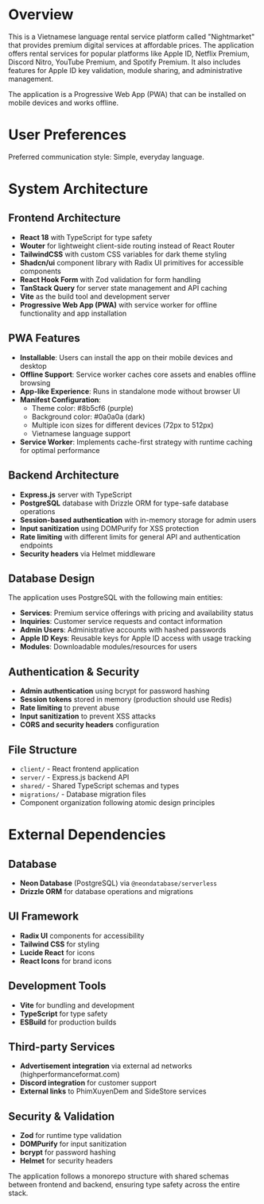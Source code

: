 # Overview

This is a Vietnamese language rental service platform called "Nightmarket" that provides premium digital services at affordable prices. The application offers rental services for popular platforms like Apple ID, Netflix Premium, Discord Nitro, YouTube Premium, and Spotify Premium. It also includes features for Apple ID key validation, module sharing, and administrative management.

The application is a Progressive Web App (PWA) that can be installed on mobile devices and works offline.

# User Preferences

Preferred communication style: Simple, everyday language.

# System Architecture

## Frontend Architecture
- **React 18** with TypeScript for type safety
- **Wouter** for lightweight client-side routing instead of React Router
- **TailwindCSS** with custom CSS variables for dark theme styling
- **Shadcn/ui** component library with Radix UI primitives for accessible components
- **React Hook Form** with Zod validation for form handling
- **TanStack Query** for server state management and API caching
- **Vite** as the build tool and development server
- **Progressive Web App (PWA)** with service worker for offline functionality and app installation

## PWA Features
- **Installable**: Users can install the app on their mobile devices and desktop
- **Offline Support**: Service worker caches core assets and enables offline browsing
- **App-like Experience**: Runs in standalone mode without browser UI
- **Manifest Configuration**: 
  - Theme color: #8b5cf6 (purple)
  - Background color: #0a0a0a (dark)
  - Multiple icon sizes for different devices (72px to 512px)
  - Vietnamese language support
- **Service Worker**: Implements cache-first strategy with runtime caching for optimal performance

## Backend Architecture
- **Express.js** server with TypeScript
- **PostgreSQL** database with Drizzle ORM for type-safe database operations
- **Session-based authentication** with in-memory storage for admin users
- **Input sanitization** using DOMPurify for XSS protection
- **Rate limiting** with different limits for general API and authentication endpoints
- **Security headers** via Helmet middleware

## Database Design
The application uses PostgreSQL with the following main entities:
- **Services**: Premium service offerings with pricing and availability status
- **Inquiries**: Customer service requests and contact information
- **Admin Users**: Administrative accounts with hashed passwords
- **Apple ID Keys**: Reusable keys for Apple ID access with usage tracking
- **Modules**: Downloadable modules/resources for users

## Authentication & Security
- **Admin authentication** using bcrypt for password hashing
- **Session tokens** stored in memory (production should use Redis)
- **Rate limiting** to prevent abuse
- **Input sanitization** to prevent XSS attacks
- **CORS and security headers** configuration

## File Structure
- `client/` - React frontend application
- `server/` - Express.js backend API
- `shared/` - Shared TypeScript schemas and types
- `migrations/` - Database migration files
- Component organization following atomic design principles

# External Dependencies

## Database
- **Neon Database** (PostgreSQL) via `@neondatabase/serverless`
- **Drizzle ORM** for database operations and migrations

## UI Framework
- **Radix UI** components for accessibility
- **Tailwind CSS** for styling
- **Lucide React** for icons
- **React Icons** for brand icons

## Development Tools
- **Vite** for bundling and development
- **TypeScript** for type safety
- **ESBuild** for production builds

## Third-party Services
- **Advertisement integration** via external ad networks (highperformanceformat.com)
- **Discord integration** for customer support
- **External links** to PhimXuyenDem and SideStore services

## Security & Validation
- **Zod** for runtime type validation
- **DOMPurify** for input sanitization
- **bcrypt** for password hashing
- **Helmet** for security headers

The application follows a monorepo structure with shared schemas between frontend and backend, ensuring type safety across the entire stack.